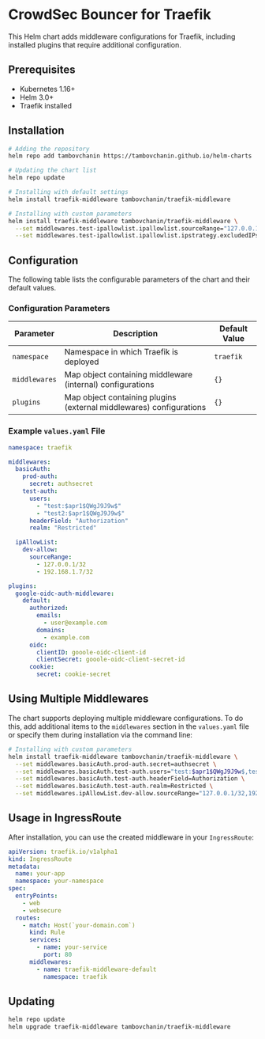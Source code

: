 # CrowdSec Bouncer for Traefik

This Helm chart adds middleware configurations for Traefik, including installed plugins that require additional configuration.

## Prerequisites

- Kubernetes 1.16+
- Helm 3.0+
- Traefik installed

## Installation

```bash
# Adding the repository
helm repo add tambovchanin https://tambovchanin.github.io/helm-charts

# Updating the chart list
helm repo update

# Installing with default settings
helm install traefik-middleware tambovchanin/traefik-middleware

# Installing with custom parameters
helm install traefik-middleware tambovchanin/traefik-middleware \
  --set middlewares.test-ipallowlist.ipallowlist.sourceRange="127.0.0.1/32,192.168.1.0/24" \
  --set middlewares.test-ipallowlist.ipallowlist.ipstrategy.excludedIPs="127.0.0.1/32,192.168.1.7"
```

## Configuration

The following table lists the configurable parameters of the chart and their default values.

### Configuration Parameters
| Parameter         | Description                                                             | Default Value |
|------------------|--------------------------------------------------------------------------|---------------|
| `namespace`      | Namespace in which Traefik is deployed                                   | `traefik`     |
| `middlewares`    | Map object containing middleware (internal) configurations               | `{}`          |
| `plugins`        | Map object containing plugins (external middlewares) configurations      | `{}`          |

### Example `values.yaml` File

```yaml
namespace: traefik

middlewares:
  basicAuth:
    prod-auth:
      secret: authsecret
    test-auth:
      users:
        - "test:$apr1$QWgJ9J9w$"
        - "test2:$apr1$QWgJ9J9w$"
      headerField: "Authorization"
      realm: "Restricted"

  ipAllowList:
    dev-allow:
      sourceRange:
        - 127.0.0.1/32
        - 192.168.1.7/32

plugins:
  google-oidc-auth-middleware:
    default:
      authorized:
        emails:
          - user@example.com
        domains:
          - example.com
      oidc:
        clientID: gooole-oidc-client-id
        clientSecret: gooole-oidc-client-secret-id
      cookie:
        secret: cookie-secret
```

## Using Multiple Middlewares

The chart supports deploying multiple middleware configurations. To do this, add additional items to the `middlewares` section in the `values.yaml` file or specify them during installation via the command line:

```bash
# Installing with custom parameters
helm install traefik-middleware tambovchanin/traefik-middleware \
  --set middlewares.basicAuth.prod-auth.secret=authsecret \
  --set middlewares.basicAuth.test-auth.users="test:$apr1$QWgJ9J9w$,test2:$apr1$QWgJ9J9w$" \
  --set middlewares.basicAuth.test-auth.headerField=Authorization \
  --set middlewares.basicAuth.test-auth.realm=Restricted \
  --set middlewares.ipAllowList.dev-allow.sourceRange="127.0.0.1/32,192.168.1.0/24"
```

## Usage in IngressRoute

After installation, you can use the created middleware in your `IngressRoute`:

```yaml
apiVersion: traefik.io/v1alpha1
kind: IngressRoute
metadata:
  name: your-app
  namespace: your-namespace
spec:
  entryPoints:
    - web
    - websecure
  routes:
    - match: Host(`your-domain.com`)
      kind: Rule
      services:
        - name: your-service
          port: 80
      middlewares:
        - name: traefik-middleware-default
          namespace: traefik
```

## Updating

```bash
helm repo update
helm upgrade traefik-middleware tambovchanin/traefik-middleware
```

